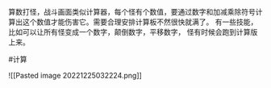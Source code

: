 算数打怪，战斗画面类似计算器，每个怪有个数值，要通过数字和加减乘除符号计算出这个数值才能伤害它。需要合理安排计算板不然很快就满了。
有一些技能，比如可以让所有怪变成一个数字，颠倒数字，平移数字，
怪有时候会跑到计算版上来。

#计算


![[Pasted image 20221225032224.png]]